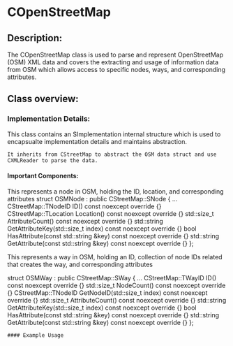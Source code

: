 # COpenStreetMap
## Description: 
The COpenStreetMap class is used to parse and represent OpenStreetMap (OSM) XML data and covers the extracting and usage of information data from OSM which allows access to specific nodes, ways, and corresponding attributes.
## Class overview:
### Implementation Details:
This class contains an SImplementation internal structure which is used to encapsualte implementation details and maintains abstraction.
```
It inherits from CStreetMap to abstract the OSM data struct and use CXMLReader to parse the data.
```
#### Important Components:
This represents a node in OSM, holding the ID, location, and corresponding attributes
struct OSMNode : public CStreetMap::SNode {
    ...
    CStreetMap::TNodeID ID() const noexcept override {}
    CStreetMap::TLocation Location() const noexcept override {}
    std::size_t AttributeCount() const noexcept override {}
    std::string GetAttributeKey(std::size_t index) const noexcept override {}
    bool HasAttribute(const std::string &key) const noexcept override {}
    std::string GetAttribute(const std::string &key) const noexcept override {}
};

This represents a way in OSM, holding an ID, collection of node IDs related that creates the way, and corresponding attributes

struct OSMWay : public CStreetMap::SWay {
    ...
    CStreetMap::TWayID ID() const noexcept override {}
    std::size_t NodeCount() const noexcept override {}
    CStreetMap::TNodeID GetNodeID(std::size_t index) const noexcept override {}
    std::size_t AttributeCount() const noexcept override {}
    std::string GetAttributeKey(std::size_t index) const noexcept override {}
    bool HasAttribute(const std::string &key) const noexcept override {}
    std::string GetAttribute(const std::string &key) const noexcept override {}
};
```
#### Example Usage

